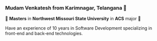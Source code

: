 ### Mudam Venkatesh from Karimnagar, Telangana 👋

:book:  **Masters** in **Northwest Missouri State University** in **ACS** major :book:

Have an experience of 10 years in Software Development specializing in front-end and back-end technologies.

